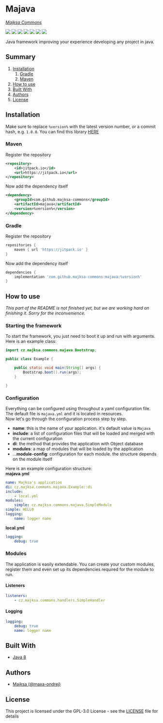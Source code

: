 # Majava
_[Majksa Commons](//github.com/majksa-commons)_

<p>
    <a href="//github.com/majksa-commons/majava/releases"><img src="https://img.shields.io/github/v/release/majksa-commons/majava"></a>
    <a href="//github.com/majksa-commons/majava/commits/main"><img src="https://img.shields.io/github/last-commit/majksa-commons/majava"></a>
    <a href="//github.com/majksa-commons/majava/releases"><img src="https://img.shields.io/github/downloads/majksa-commons/majava/total"></a>
    <a href="//github.com/majksa-commons/majava/blob/main/LICENSE.md"><img src="https://img.shields.io/github/license/majksa-commons/majava"></a>
    <a href="//github.com/majksa-commons/majava"><img src="https://img.shields.io/github/languages/code-size/majksa-commons/majava"></a>
    <a href="//github.com/majksa-commons/majava/issues"><img src="https://img.shields.io/github/issues-raw/majksa-commons/majava"></a>
    <a href="//java.com"><img src="https://img.shields.io/badge/java-8-orange"></a>
</p>

Java framework improving your experience developing any project in java.

## Summary
1. [Installation](#installation)
    1. [Gradle](#gradle)
    2. [Maven](#maven)  
2. [How to use](#how-to-use)
3. [Built With](#built-with)
4. [Authors](#authors)
5. [License](#license)

## Installation
Make sure to replace `%version%` with the latest version number, or a commit hash, e.g. `1.0.0`.
You can find this library [HERE](https://jitpack.io/#majksa-commons/majava)

###  Maven
Register the repository
```xml
<repository>
    <id>jitpack.io</id>
    <url>https://jitpack.io</url>
</repository>
```
Now add the dependency itself
```xml
<dependency>
    <groupId>com.github.majksa-commons</groupId>
    <artifactId>majava</artifactId>
    <version>%version%</version>
</dependency>
```
###  Gradle
Register the repository
```gradle
repositories {
    maven { url 'https://jitpack.io' }
}
```
Now add the dependency itself
```gradle
dependencies {
    implementation 'com.github.majksa-commons:majava:%version%'
}
```

## How to use
_This part of the README is not finished yet, but we are working hard on finishing it. Sorry for the inconvenience._
### Starting the framework
To start the framework, you just need to boot it up and run with arguments.
Here is an example class:
```java
import cz.majksa.commons.majava.Bootstrap;

public class Example {

    public static void main(String[] args) {
        Bootstrap.boot().run(args);
    }

}
```

### Configuration
Everything can be configured using throughout a yaml configuration file.
The default file is `majava.yml` and it is located in resources.<br>
Now let's go through the configuration process step by step.

- **name**: this is the name of your application. it's default value is `Majava`
- **include**: a list of configuration files that will be loaded and merged with the current configuration
- **di**: the method that provides the application with Object database
- **modules**: a map of modules that will be loaded by the application
- ...**module-config**: configuration for each module. the structure depends on the module itself

Here is an example configuration structure:<br>
**majava.yml**
```yaml
name: Majksa's application
di: cz.majksa.commons.majava.Example::di
include:
    - local.yml
modules:
    simple: cz.majksa.commons.majava.SimpleModule
simple: HELLO
logging:
    name: logger name
```
**local.yml**
```yaml
logging:
    debug: true
```

### Modules
The application is easily extendable. You can create your custom modules, register them and even set up its dependencies required for the module to run.

#### Listeners
```yaml
listeners:
    - cz.majksa.commons.handlers.SimpleHandler
```

#### Logging
```yaml
logging:
    debug: true
    name: logger name
```

## Built With

* [Java 8](https://java.com)

## Authors
* [Majksa (@maxa-ondrej)](https://github.com/maxa-ondrej)

## License

This project is licensed under the GPL-3.0 License - see the [LICENSE](LICENSE) file for details